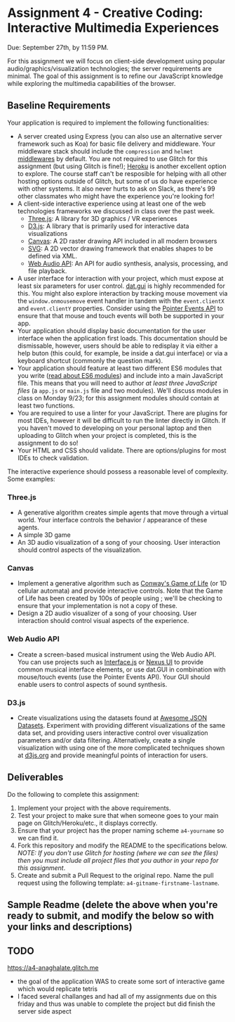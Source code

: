 Assignment 4 - Creative Coding: Interactive Multimedia Experiences
===

Due: September 27th, by 11:59 PM.

For this assignment we will focus on client-side development using popular audio/graphics/visualization technologies; the server requirements are minimal. The goal of this assignment is to refine our JavaScript knowledge while exploring the multimedia capabilities of the browser.

Baseline Requirements
---

Your application is required to implement the following functionalities:

- A server created using Express (you can also use an alternative server framework such as Koa) for basic file delivery and middleware. Your middleware stack should include the `compression` and `helmet` [middlewares]((https://expressjs.com/en/resources/middleware.html)) by default. You are not required to use Glitch for this assignment (but using Glitch is fine!); [Heroku](https://www.heroku.com) is another excellent option to explore. The course staff can't be resposible for helping with all other hosting options outside of Glitch, but some of us do have experience with other systems. It also never hurts to ask on Slack, as there's 99 other classmates who might have the experience you're looking for!
- A client-side interactive experience using at least one of the web technologies frameworks we discussed in class over the past week.
  - [Three.js](https://threejs.org/): A library for 3D graphics / VR experiences
  - [D3.js](https://d3js.org): A library that is primarily used for interactive data visualizations
  - [Canvas](https://developer.mozilla.org/en-US/docs/Web/API/Canvas_API): A 2D raster drawing API included in all modern browsers
  - [SVG](https://developer.mozilla.org/en-US/docs/Web/API/Canvas_API): A 2D vector drawing framework that enables shapes to be defined via XML.
  - [Web Audio API](https://developer.mozilla.org/en-US/docs/Web/API/Web_Audio_API): An API for audio synthesis, analysis, processing, and file playback.
- A user interface for interaction with your project, which must expose at least six parameters for user control. [dat.gui](https://workshop.chromeexperiments.com/examples/gui/#1--Basic-Usage) is highly recommended for this. You might also explore interaction by tracking mouse movement via the `window.onmousemove` event handler in tandem with the `event.clientX` and `event.clientY` properties. Consider using the [Pointer Events API](https://developer.mozilla.org/en-US/docs/Web/API/Pointer_events) to ensure that that mouse and touch events will both be supported in your app.
- Your application should display basic documentation for the user interface when the application first loads. This documentation should be dismissable, however, users should be able to redisplay it via either a help buton (this could, for example, be inside a dat.gui interface) or via a keyboard shortcut (commonly the question mark).
- Your application should feature at least two different ES6 modules that you write ([read about ES6 modules](https://www.sitepoint.com/understanding-es6-modules/)) and include into a main JavaScript file. This means that you will need to author *at least three JavaScript files* (a `app.js` or `main.js` file and two modules). We'll discuss modules in class on Monday 9/23; for this assignment modules should contain at least two functions.
- You are required to use a linter for your JavaScript. There are plugins for most IDEs, however it will be difficult to run the linter directly in Glitch. If you haven't moved to developing on your personal laptop and then uploading to Glitch when your project is completed, this is the assignment to do so!
- Your HTML and CSS should validate. There are options/plugins for most IDEs to check validation.

The interactive experience should possess a reasonable level of complexity. Some examples:
### Three.js
- A generative algorithm creates simple agents that move through a virtual world. Your interface controls the behavior / appearance of these agents.
- A simple 3D game
- An 3D audio visualization of a song of your choosing. User interaction should control aspects of the visualization. 
### Canvas
- Implement a generative algorithm such as [Conway's Game of Life](https://bitstorm.org/gameoflife/) (or 1D cellular automata) and provide interactive controls. Note that the Game of Life has been created by 100s of people using <canvas>; we'll be checking to ensure that your implementation is not a copy of these.
- Design a 2D audio visualizer of a song of your choosing. User interaction should control visual aspects of the experience. 
### Web Audio API
- Create a screen-based musical instrument using the Web Audio API. You can use projects such as [Interface.js](http://charlie-roberts.com/interface/) or [Nexus UI](https://nexus-js.github.io/ui/api/#Piano) to provide common musical interface elements, or use dat.GUI in combination with mouse/touch events (use the Pointer Events API). Your GUI should enable users to control aspects of sound synthesis.
### D3.js
- Create visualizations using the datasets found at [Awesome JSON Datasets](https://github.com/jdorfman/Awesome-JSON-Datasets). Experiment with providing different visualizations of the same data set, and providing users interactive control over visualization parameters and/or data filtering. Alternatively, create a single visualization with using one of the more complicated techniques shown at [d3js.org](d3js.org) and provide meaningful points of interaction for users.

Deliverables
---

Do the following to complete this assignment:

1. Implement your project with the above requirements.
3. Test your project to make sure that when someone goes to your main page on Glitch/Heroku/etc., it displays correctly.
4. Ensure that your project has the proper naming scheme `a4-yourname` so we can find it.
5. Fork this repository and modify the README to the specifications below. *NOTE: If you don't use Glitch for hosting (where we can see the files) then you must include all project files that you author in your repo for this assignment*.
6. Create and submit a Pull Request to the original repo. Name the pull request using the following template: `a4-gitname-firstname-lastname`.

Sample Readme (delete the above when you're ready to submit, and modify the below so with your links and descriptions)
---

## TODO

https://a4-anaghalate.glitch.me

- the goal of the application WAS to create some sort of interactive game which would replicate tetris
- I faced several challanges and had all of my assignments due on this friday and thus was unable to complete the project but did finish the server side aspect
